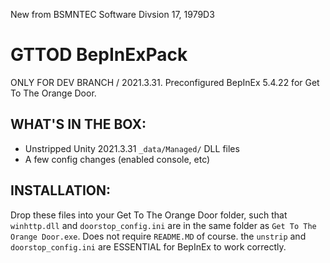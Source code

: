 New from BSMNTEC Software Divsion 17, 1979D3
# GTTOD BepInExPack
ONLY FOR DEV BRANCH / 2021.3.31.
Preconfigured BepInEx 5.4.22 for Get To The Orange Door.
## WHAT'S IN THE BOX:
 - Unstripped Unity 2021.3.31 `_data/Managed/` DLL files
 - A few config changes (enabled console, etc)
## INSTALLATION:
Drop these files into your Get To The Orange Door folder, such that `winhttp.dll` and `doorstop_config.ini` are in the same folder as `Get To The Orange Door.exe`. Does not require `README.MD` of course. the `unstrip` and `doorstop_config.ini` are ESSENTIAL for BepInEx to work correctly.
